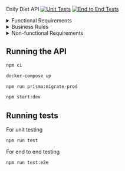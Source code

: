 Daily Diet API
[![Unit Tests](https://github.com/rogerpoliver/daily-diet-api/actions/workflows/run-unit-tests.yml/badge.svg)](https://github.com/rogerpoliver/daily-diet-api/actions/workflows/run-unit-tests.yml)
[![End to End Tests](https://github.com/rogerpoliver/daily-diet-api/actions/workflows/run-e2e-tests.yml/badge.svg)](https://github.com/rogerpoliver/daily-diet-api/actions/workflows/run-e2e-tests.yml)
<!-- Edit this -->
<!-- ![Unit Tests badge](https://github.com/rogerpoliver/repo-name/actions/workflows/unit-tests.yml/badge.svg) -->


<details>
  <summary>Functional Requirements</summary>

- [x] Must be possible to register;
- [x] Must be possible to authenticate;
- [x] Must be possible to retrieve the profile of a logged-in user;
- [x] Must be possible to create a user;
- [x] Must be possible to register a meal with the following details:
  - Name
  - Description
  - Date and Time
  - Whether it is within the diet or not
  - *Meals must be related to a user.*
- [x] Must be possible to edit a meal, allowing all details above to be changed;
- [x] Must be possible to delete a meal;
- [ ] Must be possible to list all meals of a user;
- [ ] Must be possible to view a single meal;
- [ ] Must be possible to retrieve the user's metrics:
  - Total number of meals registered;
  - Total number of meals within the diet;
  - Total number of meals outside the diet;
  - Best sequence of meals within the diet;

</details>

<details>
  <summary>Business Rules</summary>
  
- [x] User must not be able to register with a duplicate email;
- [ ] The user can only view, edit, and delete the meals they created;

</details>

<details>
  <summary>Non-functional Requirements</summary>

- [x] The user's password needs to be encrypted;
- [x] Application data needs to be persisted in a PostgreSQL database;
- [x] The user must be identified by a JWT (JSON Web Token);

</details>


## Running the API

```sh
npm ci
```

```sh
docker-compose up
```

```sh
npm run prisma:migrate-prod
```

```sh
npm start:dev
```

## Running tests
For unit testing
```sh
npm run test
```

For end to end testing
```sh
npm run test:e2e
```